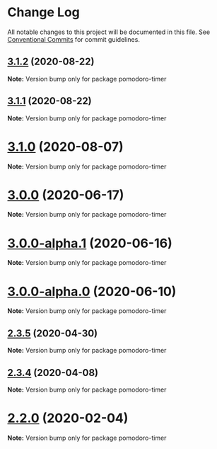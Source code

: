 # Change Log

All notable changes to this project will be documented in this file.
See [Conventional Commits](https://conventionalcommits.org) for commit guidelines.

## [3.1.2](https://github.com/crimx/observable-hooks/compare/v3.1.1...v3.1.2) (2020-08-22)

**Note:** Version bump only for package pomodoro-timer





## [3.1.1](https://github.com/crimx/observable-hooks/compare/v3.1.0...v3.1.1) (2020-08-22)

**Note:** Version bump only for package pomodoro-timer





# [3.1.0](https://github.com/crimx/observable-hooks/compare/v3.0.0...v3.1.0) (2020-08-07)

**Note:** Version bump only for package pomodoro-timer





# [3.0.0](https://github.com/crimx/observable-hooks/compare/v3.0.0-alpha.1...v3.0.0) (2020-06-17)

**Note:** Version bump only for package pomodoro-timer





# [3.0.0-alpha.1](https://github.com/crimx/observable-hooks/compare/v3.0.0-alpha.0...v3.0.0-alpha.1) (2020-06-16)

**Note:** Version bump only for package pomodoro-timer





# [3.0.0-alpha.0](https://github.com/crimx/observable-hooks/compare/v2.3.5...v3.0.0-alpha.0) (2020-06-10)

**Note:** Version bump only for package pomodoro-timer





## [2.3.5](https://github.com/crimx/observable-hooks/compare/v2.3.4...v2.3.5) (2020-04-30)

**Note:** Version bump only for package pomodoro-timer





## [2.3.4](https://github.com/crimx/observable-hooks/compare/v2.3.3...v2.3.4) (2020-04-08)

**Note:** Version bump only for package pomodoro-timer





# [2.2.0](https://github.com/crimx/observable-hooks/compare/v2.1.5...v2.2.0) (2020-02-04)

**Note:** Version bump only for package pomodoro-timer
